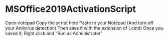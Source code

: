 # MSOffice2019ActivationScript
Open notepad
Copy the script here 
Paste to your Notepad (And turn off your Antivirus detection)
Then save it with the extension of (.cmd)
Once you saved it, Right click and "Run as Administrator"

